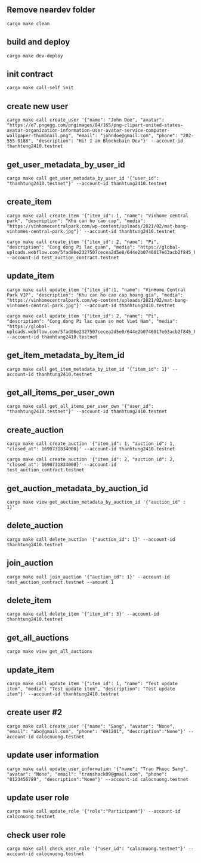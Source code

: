 ## Remove neardev folder

```
cargo make clean
```

## build and deploy

```
cargo make dev-deploy
```

## init contract

```
cargo make call-self init
```

## create new user

```
cargo make call create_user '{"name": "John Doe", "avatar": "https://e7.pngegg.com/pngimages/84/165/png-clipart-united-states-avatar-organization-information-user-avatar-service-computer-wallpaper-thumbnail.png", "email": "johndoe@gmail.com", "phone": "202-555-0188", "description": "Hi! I am Blockchain Dev"}' --account-id thanhtung2410.testnet
```

## get_user_metadata_by_user_id

```
cargo make call get_user_metadata_by_user_id '{"user_id": "thanhtung2410.testnet"}' --account-id thanhtung2410.testnet
```

## create_item

```
cargo make call create_item '{"item_id": 1, "name": "Vinhome central park", "description": "Khu can ho cao cap", "media": "https://vinhomecentralpark.com/wp-content/uploads/2021/02/mat-bang-vinhomes-central-park.jpg"}' --account-id thanhtung2410.testnet
```

```
cargo make call create_item '{"item_id": 2, "name": "Pi", "description": "Cong dong Pi lac quan", "media": "https://global-uploads.webflow.com/5fad86e2327507cecea2d5e8/644e2b0746017e63acb2f845_Pi%20Network%20Mobile%20Mining.jpg"}' --account-id test_auction_contract.testnet
```
## update_item
```
cargo make call update_item '{"item_id":1, "name": "VinHome Central Park VIP", "description": "Khu can ho cao cap hoang gia", "media": "https://vinhomecentralpark.com/wp-content/uploads/2021/02/mat-bang-vinhomes-central-park.jpg"}' --account-id thanhtung2410.testnet    
```

```
cargo make call update_item '{"item_id": 2, "name": "Pi", "description": "Cong dong Pi lac quan so mot Viet Nam", "media": "https://global-uploads.webflow.com/5fad86e2327507cecea2d5e8/644e2b0746017e63acb2f845_Pi%20Network%20Mobile%20Mining.jpg"}' --account-id thanhtung2410.testnet
```


## get_item_metadata_by_item_id

```
cargo make call get_item_metadata_by_item_id '{"item_id": 1}' --account-id thanhtung2410.testnet
```

## get_all_items_per_user_own

```
cargo make call get_all_items_per_user_own '{"user_id": "thanhtung2410.testnet"}' --account-id thanhtung2410.testnet
```

## create_auction

```
cargo make call create_auction '{"item_id": 1, "auction_id": 1, "closed_at": 1690731834000}' --account-id thanhtung2410.testnet
```

```
cargo make call create_auction '{"item_id": 2, "auction_id": 2, "closed_at": 1690731834000}' --account-id test_auction_contract.testnet
```

## get_auction_metadata_by_auction_id

```
cargo make view get_auction_metadata_by_auction_id '{"auction_id" : 1}'
```

## delete_auction

```
cargo make call delete_auction '{"auction_id": 1}' --account-id thanhtung2410.testnet
```

## join_auction

```
cargo make call join_auction '{"auction_id": 1}' --account-id test_auction_contract.testnet --amount 1
```

## delete_item

```
cargo make call delete_item '{"item_id": 3}' --account-id thanhtung2410.testnet
```

## get_all_auctions

```
cargo make view get_all_auctions
```

## update_item

```
cargo make call update_item '{"item_id": 1, "name": "Test update item", "media": "Test update item", "description": "Test update item"}' --account-id thanhtung2410.testnet
```

## create user #2
```
cargo make call create_user '{"name": "Sang", "avatar": "None", "email": "abc@gmail.com", "phone": "091201", "description":"None"}' --account-id calocnuong.testnet
```

## update user information

```
cargo make call update_user_information '{"name": "Tran Phuoc Sang", "avatar": "None", "email": "transhack09@gmail.com", "phone": "0123456789", "description":"None"}' --account-id calocnuong.testnet                                                        
```

## update user role

```
cargo make call update_role '{"role":"Participant"}' --account-id calocnuong.testnet                                                  
```

## check user role

```
cargo make call check_user_role '{"user_id": "calocnuong.testnet"}' --account-id calocnuong.testnet          
 ```